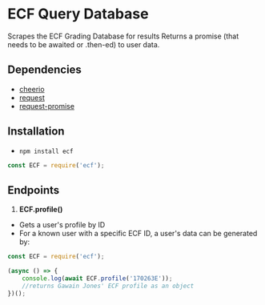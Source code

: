 # ECF Query Database

Scrapes the ECF Grading Database for results
Returns a promise (that needs to be awaited or .then-ed) to user data.

## Dependencies
- [cheerio](https://www.npmjs.com/package/cheerio)
- [request](https://www.npmjs.com/package/request)
- [request-promise](https://www.npmjs.com/package/request-promise)

## Installation
- `npm install ecf`
```js
const ECF = require('ecf');
```

## Endpoints

1. **ECF.profile()**
- Gets a user's profile by ID
- For a known user with a specific ECF ID, a user's data can be generated by:
```js
const ECF = require('ecf');

(async () => {
	console.log(await ECF.profile('170263E'));
	//returns Gawain Jones' ECF profile as an object
})();